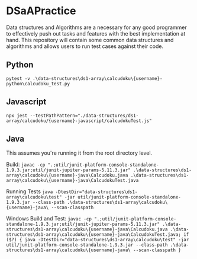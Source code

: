 # DSaAPractice

Data structures and Algorithms are a necessary for any good programmer to effectively push out tasks and features with the best implementation at hand. This repository will contain some common data structures and algorithms and allows users to run test cases against their code.

## Python

`pytest -v .\data-structures\ds1-array\calcudoku\{username}-python\calcudoku_test.py`

## Javascript

`npx jest --testPathPattern="./data-structures/ds1-array/calcudoku/{username}-javascript/calcudokuTest.js"`

## Java

This assumes you're running it from the root directory level.

Build:
`javac -cp ".;util/junit-platform-console-standalone-1.9.3.jar;util/junit-jupiter-params-5.11.3.jar" .\data-structures\ds1-array\calcudoku\{username}-java\Calcudoku.java .\data-structures\ds1-array\calcudoku\{username}-java\CalcudokuTest.java`

Running Tests
`java -DtestDir="data-structures\ds1-array\calcudoku\test" -jar util/junit-platform-console-standalone-1.9.3.jar --class-path .\data-structures\ds1-array\calcudoku\{username}-java\ --scan-classpath`

Windows Build and Test:
`javac -cp ".;util/junit-platform-console-standalone-1.9.3.jar;util/junit-jupiter-params-5.11.3.jar" .\data-structures\ds1-array\calcudoku\{username}-java\Calcudoku.java .\data-structures\ds1-array\calcudoku\{username}-java\CalcudokuTest.java; if ($?) { java -DtestDir="data-structures\ds1-array\calcudoku\test" -jar util/junit-platform-console-standalone-1.9.3.jar --class-path .\data-structures\ds1-array\calcudoku\{username}-java\ --scan-classpath }`
